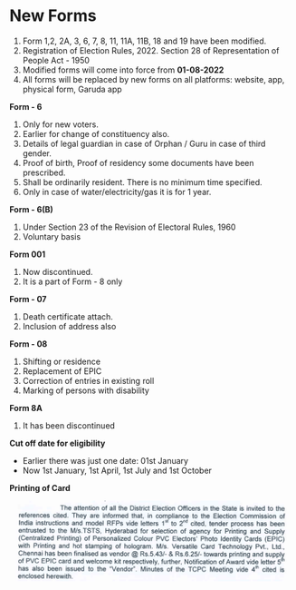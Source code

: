 # New Forms

1. Form 1,2, 2A, 3, 6, 7, 8, 11, 11A, 11B, 18 and 19 have been modified.
2. Registration of Election Rules, 2022. Section 28 of Representation of People Act - 1950
3. Modified forms will come into force from **01-08-2022**
4. All forms will be replaced by new forms on all platforms: website, app, physical form, Garuda app

  

**Form - 6**

1. Only for new voters.
2. Earlier for change of constituency also.
3. Details of legal guardian in case of Orphan / Guru in case of third gender.
4. Proof of birth, Proof of residency some documents have been prescribed.
5. Shall be ordinarily resident. There is no minimum time specified.
6. Only in case of water/electricity/gas it is for 1 year.

  

**Form - 6(B)**

1. Under Section 23 of the Revision of Electoral Rules, 1960
2. Voluntary basis

**Form 001**

1. Now discontinued.
2. It is a part of Form - 8 only

  

**Form - 07**

1. Death certificate attach.
2. Inclusion of address also

  

**Form - 08**

1. Shifting or residence
2. Replacement of EPIC
3. Correction of entries in existing roll
4. Marking of persons with disability

  

**Form 8A**

1. It has been discontinued

  

**Cut off date for eligibility**

- Earlier there was just one date: 01st January
- Now 1st January, 1st April, 1st July and 1st October

  

**Printing of Card**

  

![](../files/73f3bda3-4665-4c89-859f-20bce68bbd8b.png)